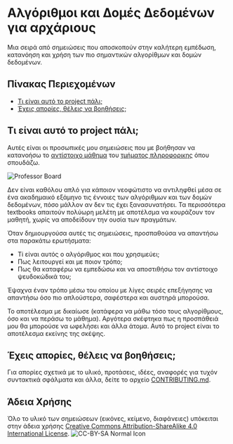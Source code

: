 # Αλγόριθμοι και Δομές Δεδομένων για αρχάριους
Μια σειρά από σημειώσεις που αποσκοπούν στην καλήτερη εμπέδωση, κατανόηση και χρήση των πιο σημαντικών αλγορίθμων και δομών δεδομένων.

## Πίνακας Περιεχομένων

- [Τι είναι αυτό το project πάλι;](#Τι-είναι-αυτό-το-project-πάλι)
- [Έχεις απορίες, θέλεις να βοηθήσεις;](#Έχεις-απορίες-θέλεις-να-βοηθήσεις)

## Τι είναι αυτό το project πάλι;

Αυτές είναι οι προσωπικές μου σημειώσεις που με βοήθησαν να κατανοήσω το [αντίστοιχο μάθημα](http://www.uom.gr/modules.php?op=modload&name=Semestr&file=index&tmima=6&categorymenu=2&kiklos=61&semester=2#1005-61-2) του [τμήματος πληροφορικης](http://www.uom.gr/index.php?tmima=6&categorymenu=2) όπου σπουδάζω.

![Professor Board](https://www.intelligenthq.com/wp-content/uploads/2013/01/Professor-Chalk-Board-Life-Lessons.jpg)

Δεν είναι καθόλου απλό για κάποιον νεοφώτιστο να αντιληφθεί μέσα σε ένα ακαδημαικό εξάμηνο τις έννοιες των αλγόριθμων και των δομών δεδομένων, πόσο μάλλον αν δεν τις έχει ξανασυνατήσει. Τα περισσότερα textbooks απαιτούν πολύωρη μελέτη με αποτέλσμα να κουράζουν τον μαθητή, χωρίς να αποδείδουν την ουσία των πραγμάτων.

Όταν δημιουργούσα αυτές τις σημειώσεις, προσπαθούσα να απαντήσω στα παρακάτω ερωτήσματα:

- Τi είναι αυτός ο αλγόριθμος και που χρησιμεύει;
- Πως λειτουργεί και με ποιον τρόπο;
- Πως θα καταφέρω να εμπεδώσω και να αποστιθήσω τον αντίστοιχο ψευδοκώδικά του;

Έψαχνα έναν τρόπο μέσω του οποίου με λίγες σειρές επεξήγησης να απαντήσω όσο πιο απλούστερα, σαφέστερα και αυστηρά μπορούσα.

Το αποτέλεσμα με δικαίωσε (κατάφερα να μάθω τόσο τους αλγορίθμους, όσο και να περάσω το μάθημα). Αργότερα σκέφτηκα πως η προσπάθειά μου θα μπορούσε να ωφελήσει και άλλα άτομα. Αυτό το project είναι το αποτέλεσμα εκείνης της σκέψης.

## Έχεις απορίες, θέλεις να βοηθήσεις;

Για απορίες σχετικά με το υλικό, προτάσεις, ιδέες, αναφορές για τυχόν συντακτικά σφάλματα και άλλα, δείτε το αρχείο [CONTRIBUTING.md](./CONTRIBUTING.md).

## Άδεια Χρήσης
Όλο το υλικό των σημειώσεων (εικόνες, κείμενο, διαφάνειες) υπόκειται στην άδεια χρήσης [Creative Commons Attribution-ShareAlike 4.0 International License](http://creativecommons.org/licenses/by-sa/4.0). ![CC-BY-SA Normal Icon](https://i.creativecommons.org/l/by-sa/4.0/88x31.png)
